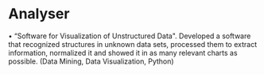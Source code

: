 # Analyser

•	“Software for Visualization of Unstructured Data". Developed a software that recognized structures in unknown data sets, processed them to extract information, normalized it and showed it in as many relevant charts as possible. (Data Mining, Data Visualization, Python)
